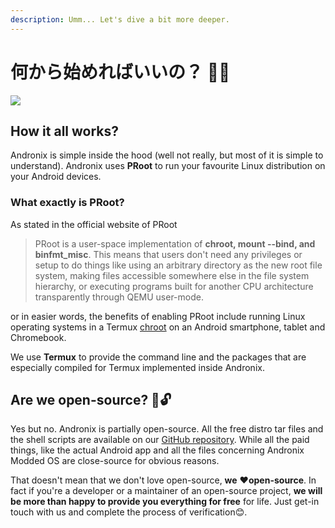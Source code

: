 ```yaml
---
description: Umm... Let's dive a bit more deeper.
---
```


# 何から始めればいいの？ 🤷‍♀️

![](../.gitbook/assets/what_banner.png)

## How it all works?

Andronix is simple inside the hood \(well not really, but most of it is simple to understand\). Andronix uses **PRoot** to run your favourite Linux distribution on your Android devices.

### What exactly is PRoot?

As stated in the official website of PRoot

> PRoot is a user-space implementation of **chroot, mount --bind, and binfmt\_misc**. This means that users don't need any privileges or setup to do things like using an arbitrary directory as the new root file system, making files accessible somewhere else in the file system hierarchy, or executing programs built for another CPU architecture transparently through QEMU user-mode.

or in easier words, the benefits of enabling PRoot include running Linux operating systems in a Termux [chroot](https://en.m.wikipedia.org/wiki/Chroot) on an Android smartphone, tablet and Chromebook.

We use **Termux** to provide the command line and the packages that are especially compiled for Termux implemented inside Andronix.

## Are we open-source? 📖🔓

Yes but no. Andronix is partially open-source. All the free distro tar files and the shell scripts are available on our [GitHub repository](https://github.com/andronixapp). While all the paid things, like the actual Android app and all the files concerning Andronix Modded OS are close-source for obvious reasons.

That doesn't mean that we don't love open-source, **we** ❤**open-source**. In fact if you're a developer or a maintainer of an open-source project, **we will be more than happy to provide you everything for free** for life. Just get-in touch with us and complete the process of verification😊.

